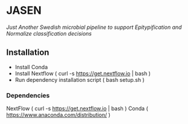 # JASEN
_Just Another Swedish microbial pipeline to support Epitypification and Normalize classification decisions_

## Installation
* Install Conda
* Install Nextflow ( curl -s https://get.nextflow.io | bash )
* Run dependency installation script ( bash setup.sh )

### Dependencies
NextFlow ( curl -s https://get.nextflow.io | bash )
Conda ( https://www.anaconda.com/distribution/ ) 


